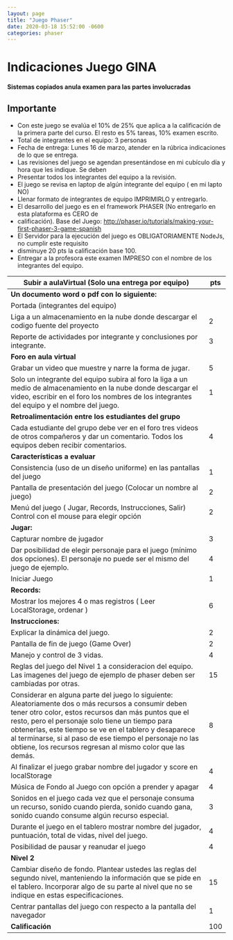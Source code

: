 ```yaml
---
layout: page
title: "Juego Phaser"
date: 2020-03-18 15:52:00 -0600
categories: phaser
---
```


# Indicaciones Juego GINA

#### Sistemas copiados anula examen para las partes involucradas

## Importante
* Con este juego se evalúa el 10% de 25% que aplica a la calificación de la primera parte del curso. El resto es 5% tareas, 10% examen escrito.
* Total de integrantes en el equipo: 3 personas
* Fecha de entrega: Lunes 16 de marzo, atender en la rúbrica indicaciones de lo que se entrega.
* Las revisiones del juego se agendan presentándose en mi cubículo día y hora que les indique. Se deben
* Presentar todos los integrantes del equipo a la revisión.
* El juego se revisa en laptop de algún integrante del equipo ( en mi lapto NO)
* Llenar formato de integrantes de equipo IMPRIMIRLO y entregarlo.
* El desarrollo del juego es en el framework PHASER (No entregarlo en esta plataforma es CERO de
* calificación). Base del Juego: http://phaser.io/tutorials/making-your-first-phaser-3-game-spanish
* El Servidor para la ejecución del juego es OBLIGATORIAMENTE NodeJs, no cumplir este requisito
* disminuye 20 pts la calificación base 100.
* Entregar a la profesora este examen IMPRESO con el nombre de los integrantes del equipo.

| Subir a aulaVirtual (Solo una entrega por equipo)                                                                                                                                                                                                                                                                                                                                                  | pts |
|----------------------------------------------------------------------------------------------------------------------------------------------------------------------------------------------------------------------------------------------------------------------------------------------------------------------------------------------------------------------------------------------------|-----|
| **Un documento word o pdf con lo siguiente:**                                                                                                                                                                                                                                                                      |     |
| Portada (integrantes del equipo)                                                                                                                                                                                                                                                                                                                                                                 |     |
| Liga a un almacenamiento en la nube donde descargar el codigo fuente del proyecto                                                                                                                                                                                                                                                                                                                | 2   |
| Reporte de actividades por integrante y conclusiones por integrante.                                                                                                                                                                                                                                                                                                                             | 3   |
| **Foro en aula virtual**                                                                                                                                                                                                                                                                                                                                                                               |     |
| Grabar un video que muestre y narre la forma de jugar.                                                                                                                                                                                                                                                                                                                                           | 5   |
| Solo un integrante del equipo subira al foro la liga a un medio de almacenamiento en la nube donde descargar el video, escribir en el foro los nombres de los integrantes del equipo y el nombre del juego.                                                                                                                                                                                      | 1   |
| **Retroalimentación entre los estudiantes del grupo**                                                                                                                                                                                                                                                                                                                                                  |     |
| Cada estudiante del grupo debe ver en el foro tres videos de otros compañeros y dar un comentario. Todos los equipos deben recibir comentarios.                                                                                                                                                                                                                                                  | 4   |
| **Características a evaluar**                                                                                                                                                                                                                                                                                                                                                                         |     |
| Consistencia (uso de un diseño uniforme) en las pantallas del juego                                                                                                                                                                                                                                                                                                                                | 1   |
| Pantalla de presentación del juego (Colocar un nombre al juego)                                                                                                                                                                                                                                                                                                                                    | 2   |
| Menú del juego ( Jugar, Records, Instrucciones, Salir) Control con el mouse para elegir opción                                                                                                                                                                                                                                                                                                     | 2   |
| **Jugar:**                                                                                                                                                                                                                                                                                                                                                                                             |     |
| Capturar nombre de jugador                                                                                                                                                                                                                                                                                                                                                                      | 3   |
| Dar posibilidad de elegir personaje para el juego (mínimo dos opciones). El personaje no puede ser el mismo del juego de ejemplo.                                                                                                                                                                                                                                                               | 4   |
| Iniciar Juego                                                                                                                                                                                                                                                                                                                                                                                   | 1   |
| **Records:**                                                                                                                                                                                                                                                                                                                                                                                           |     |
| Mostrar los mejores 4 o mas registros ( Leer LocalStorage, ordenar )                                                                                                                                                                                                                                                                                                                               | 6   |
| **Instrucciones:** |
| Explicar la dinámica del juego.                                                                                                                                                                                                                                                                                                                                                     | 2   |
| Pantalla de fin de juego (Game Over)                                                                                                                                                                                                                                                                                                                                                               | 2   |
| Manejo y control de 3 vidas.                                                                                                                                                                                                                                                                                                                                                                       | 4   |
| Reglas del juego del Nivel 1 a consideracion del equipo. Las imagenes del juego de ejemplo de phaser deben ser cambiadas por otras.                                                                                                                                                                                                                                                                | 15  |
|  Considerar en alguna parte del juego lo siguiente: Aleatoriamente dos o más recursos a consumir deben tener otro color, estos recursos dan más puntos que el resto, pero el personaje solo tiene un tiempo para obtenerlas, este tiempo se ve en el tablero y desaparece al terminarse, si al paso de ese tiempo el personaje no las obtiene, los recursos regresan al mismo color que las demás. | 8   |
| Al finalizar el juego grabar nombre del jugador y score en localStorage                                                                                                                                                                                                                                                                                                                            | 4   |
| Música de Fondo al Juego con opción a prender y apagar                                                                                                                                                                                                                                                                                                                                             | 4   |
|  Sonidos en el juego cada vez que el personaje consuma un recurso, sonido cuando pierda, sonido cuando gana, sonido cuando consume algún recurso especial.                                                                                                                                                                                                                                         | 3   |
| Durante el juego en el tablero mostrar nombre del jugador, puntuación, total de vidas, nivel del juego.                                                                                                                                                                                                                                                                                            | 4   |
| Posibilidad de pausar y reanudar el juego                                                                                                                                                                                                                                                                                                                                                          | 4   |
|**Nivel 2**|
|Cambiar diseño de fondo. Plantear ustedes las reglas del segundo nivel, manteniendo la información que se pide en el tablero. Incorporar algo de su parte al nivel que no se indique en estas especificaciones.                                                                                                                                                    | 15  |
| Centrar pantallas del juego con respecto a la pantalla del navegador                                                                                                                                                                                                                                                                                                                               | 1   |
| **Calificación**                                                                                                                                                                                                                                                                                                                                                                                       | 100 |
